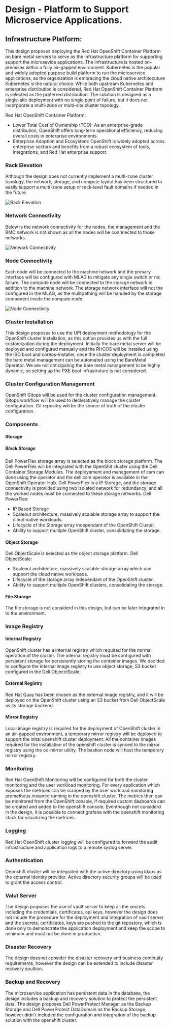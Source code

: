 # Design - Platform to Support Microservice Applications.

## Infrastructure Platform:
This design proposes deploying the Red Hat OpenShift Container Platform on bare metal servers to serve as the infrastructure platform for supporting support the microsevice applications. The infrastructure is hosted on-premises within a fully air-gapped environment. Kubernetes is the popular and widely adopted purpose build platform to run the microservice applications, as the organization is embracing the cloud native architecuture Kubernetes is the natural choice. While both upstream Kubernetes and enterprise distribution is considered, Red Hat OpenShift Container Platform is selected as the preferred distribution. The solution is designed as a single-site deployment with no single point of failure, but it does not incorporate a multi-zone or multi-site cluster topology.

Red Hat OpenShift Container Platform:
* Lower Total Cost of Ownership (TCO): As an enterprise-grade distribution, OpenShift offers long-term operational efficiency, reducing overall costs in enterprise environments.
* Enterprise Adoption and Ecosystem: OpenShift is widely adopted across enterprise sectors and benefits from a robust ecosystem of tools, integrations, and Red Hat enterprise support.

### Rack Elevation
Although the design does not currently implement a multi-zone cluster topology, the network, storage, and compute layout has been structured to easily support a multi-zone setup or rack-level fault domains if needed in the future

![Rack Elevation](https://github.com/user-attachments/assets/abc3c592-330b-4574-8e75-16f98da54d4f)

### Network Connectivity
Below is the network connectivity for the nodes, the management and the BMC network is not shown as all the nodes will be connnected to those networks.

![Network Connectivity](https://github.com/user-attachments/assets/837d00d2-30f4-4339-8226-67b5ee45d81d)

### Node Connectivity
Each node will be connected to the machine network and the primary interface will be configured with MLAG to mitigate any single switch or nic failure. The compute node will be connected to the storage network in addition to the machine network. The storage network interface will not the configured in the MLAG, as the mulitpathing will be handled by the storage component inside the compute node.

![Node Connectivity](https://github.com/user-attachments/assets/7b70dce3-61e5-4ae4-8184-4dc40e6da1a7)

### Cluster Installation
This design proposes to use the UPI deployment methodology for the OpenShift cluster installation, as this option provides us with the full customization during the deployment. Initially the bare metal server will be deployed and configured manually and the RHCOS will be installed using the ISO boot and coreos-installer, once the cluster deployment is completed the bare metal management can be automated using the BareMetal Operator. We are not anticipating the bare metal management to be highly dynamic, so setting up the PXE boot infrastruture is not considered.

### Cluster Configuration Management
OpenShift Gitops will be used for the cluster configuration management. Gitops workflow will be used to decleratively manage the cluster configuration. Git repositry will be the source of truth of the cluster configuration.

### Components

#### Storage

##### Block Storage
Dell PowerFlex storage array is selected as the block storage platform. The Dell PowerFlex will be integrated with the OpenShit cluster using the Dell Container Storage Modules. The deployement and management of csm can done using the operator and the dell csm operator is available in the OpenShift Operator Hub.
Dell PowerFlex is a IP Storage, and the storage connectivity is provided using two isolated network for redundancy, and all the worked nodes must be connected to these storage networks.
Dell PowerFlex:
* IP Based Storage
* Scaleout architecture, massively scalable storage array to support the cloud native workloads.
* Lifecycle of the Storage array independant of the OpenShift Cluster.
* Ability to support multiple OpenShift cluster, consolidating the storage.

#### Object Storage
Dell ObjectScale is selected as the object storage platform.
Dell ObjectScale:
* Scaleout architecture, massively scalable storage array which can support the cloud native workloads.
* Lifecycle of the storage array independant of the OpenShift cluster.
* Ability to support multiple OpenShift clusters, consolidating the storage.

#### File Storage
The file storage is not considerd in this design, but can be later integrated in to the environment.

### Image Registry

#### Internal Registry
OpenShift cluster has a internal registry which required for the normal operation of the cluster. The internal registry must be configured with persistent storage for persistently storing the container images. We decided to configure the internal image registry to use object storage, S3 bucket configured in the Dell ObjecctScale.

#### External Registry
Red Hat Quay has been chosen as the external image registry, and it will be deployed on the OpenShift cluster using an S3 bucket from Dell ObjectScale as its storage backend. 

#### Mirror Registry
Local image registry is required for the deployment of OpenShift cluster in an air-gapped environment, a temporary mirror registry will be deployed to support the inital openshift cluster deployment. All the container images required for the installation of the openshift cluster is synced to the mirror registry using the oc-mirror utility. The bastion node will host the temporary mirror registry.

### Monitoring 
Red Hat OpenShift Monitoring will be configured for both the cluster monitoring and the user workload monitoring. For every application which exposes the metrices can be scraped by the user workload monitoring prometheus instance running in the openshift cluster. The metrics then can be monitored from the OpenShift console, if required custom dasboards can be created and added to the openshift console. Eventhough not considerd in the design, it is possible to connect grafana with the openshift monitoring stack for visualizing the metrices.

### Logging
Red Hat OpenShift cluster logging will be configured to forward the audit, infrastructure and application logs to a remote syslog server.

### Authentication
Oepnshift cluster will be integrated with the active directory using ldaps as the external identity provider. Active directory security groups will be used to grant the access control.

### Valut Server
The design proposes the use of vault server to keep all the secrets including the credentials, certificates, api keys, however the design does not incude the procedure for the deployment and integration of vault server and the secrets, certificates, keys are pushed to the git repostory, which is done only to demonstrate the application deployment and keep the scope to minimum and must not be done in production.

### Disaster Recovery
The design doesnot consider the disaster recovery and business continuity requirements, however the design can be extended to include disaster recovery soultion.

### Backup and Recovery
The microservice application has persistent data in the database, the design includes a backup and recovery solution to protect the persistent data. The design proposes Dell PowerProtect Manager as the Backup Storage and Dell PowerProtect DataDomain as the Backup Storage, however didn't included the configuration and integration of the backup solution with the openshift cluster.
